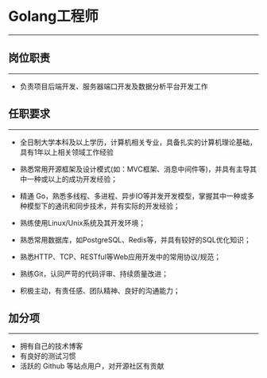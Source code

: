 # Golang工程师
---
## 岗位职责
---

- 负责项目后端开发、服务器端口开发及数据分析平台开发工作



## 任职要求
---
- 全日制大学本科及以上学历，计算机相关专业，具备扎实的计算机理论基础，具有1年以上相关领域工作经验

- 熟悉常用开源框架及设计模式(如：MVC框架、消息中间件等)，并具有主导其中一种或以上的成功开发经验；
- 精通 Go，熟悉多线程、多进程、异步IO等并发开发模型，掌握其中一种或多种模型下的通讯和同步技术，并有实际的开发经验；
- 熟练使用Linux/Unix系统及其开发环境；
- 熟悉常用数据库，如PostgreSQL、Redis等，并具有较好的SQL优化知识； 
- 熟悉HTTP、TCP、RESTful等Web应用开发中的常用协议/规范；
- 熟练Git，认同严苛的代码评审、持续质量改进；
- 积极主动，有责任感、团队精神、良好的沟通能力；

## 加分项
---
- 拥有自己的技术博客
- 有良好的测试习惯
- 活跃的 Github 等站点用户，对开源社区有贡献